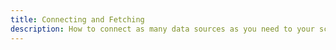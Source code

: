 ```yaml
---
title: Connecting and Fetching
description: How to connect as many data sources as you need to your schema
---
```

